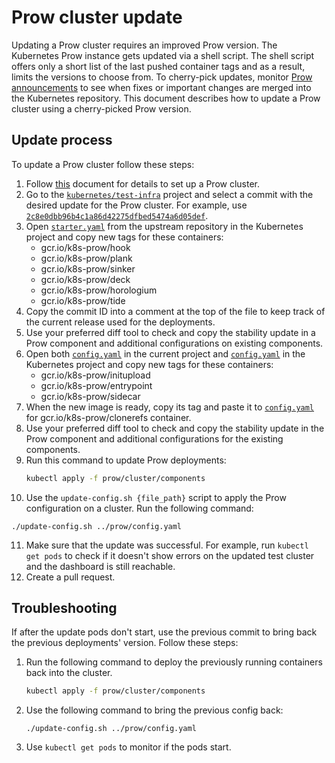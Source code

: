 # Prow cluster update

Updating a Prow cluster requires an improved Prow version. The Kubernetes Prow instance gets updated via a shell script. The shell script offers only a short list of the last pushed container tags and as a result, limits the versions to choose from. To cherry-pick updates, monitor [Prow announcements](https://github.com/kubernetes/test-infra/blob/master/prow/ANNOUNCEMENTS.md) to see when fixes or important changes are merged into the Kubernetes repository. This document describes how to update a Prow cluster using a cherry-picked Prow version.

## Update process

To update a Prow cluster follow these steps:

1. Follow [this](./prow-installation-on-forks.md) document for details to set up a Prow cluster.
2. Go to the [`kubernetes/test-infra`](https://github.com/kubernetes/test-infra/) project and select a commit with the desired update for the Prow cluster. For example, use [`2c8e0dbb96b4c1a86d42275dfbed5474a6d05def`](https://github.com/kubernetes/test-infra/commit/2c8e0dbb96b4c1a86d42275dfbed5474a6d05def).
3. Open [`starter.yaml`](https://github.com/kubernetes/test-infra/blob/2c8e0dbb96b4c1a86d42275dfbed5474a6d05def/prow/cluster/starter.yaml) from the upstream repository in the Kubernetes project and copy new tags for these containers:
    * gcr.io/k8s-prow/hook
    * gcr.io/k8s-prow/plank
    * gcr.io/k8s-prow/sinker
    * gcr.io/k8s-prow/deck
    * gcr.io/k8s-prow/horologium
    * gcr.io/k8s-prow/tide
4. Copy the commit ID into a comment at the top of the file to keep track of the current release used for the deployments.
5. Use your preferred diff tool to check and copy the stability update in a Prow component and additional configurations on existing components.
6. Open both [`config.yaml`](../../prow/config.yaml) in the current project and [`config.yaml`](https://github.com/kubernetes/test-infra/blob/2c8e0dbb96b4c1a86d42275dfbed5474a6d05def/prow/config.yaml) in the Kubernetes project and copy new tags for these containers:
    * gcr.io/k8s-prow/initupload
    * gcr.io/k8s-prow/entrypoint
    * gcr.io/k8s-prow/sidecar
7. When the new image is ready, copy its tag and paste it to [`config.yaml`](../../prow/config.yaml) for gcr.io/k8s-prow/clonerefs container.
8. Use your preferred diff tool to check and copy the stability update in the Prow component and additional configurations for the existing components.
9. Run this command to update Prow deployments:
    ```bash
    kubectl apply -f prow/cluster/components
    ```
10. Use the `update-config.sh {file_path}` script to apply the Prow configuration on a cluster. Run the following command:
   ```
   ./update-config.sh ../prow/config.yaml
   ```
11. Make sure that the update was successful. For example, run `kubectl get pods` to check if it doesn't show errors on the updated test cluster and the dashboard is still reachable.
13. Create a pull request.

## Troubleshooting

If after the update pods don't start, use the previous commit to bring back the previous deployments' version. Follow these steps:

1. Run the following command to deploy the previously running containers back into the cluster.
    ```bash
    kubectl apply -f prow/cluster/components
    ```
2. Use the following command to bring the previous config back:
    ```
    ./update-config.sh ../prow/config.yaml
    ```
3. Use `kubectl get pods` to monitor if the pods start.
